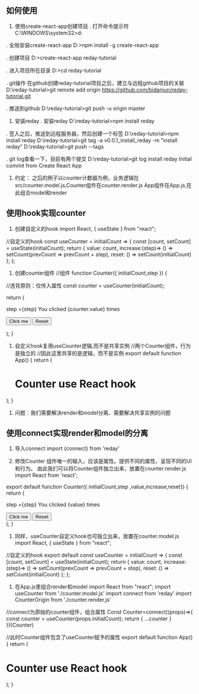 
##  如何使用
1. 使用create-react-app创建项目
. 打开命令提示符
    C:\WINDOWS\system32>d:

. 全局安装create-react-app
    D:\>npm install -g create-react-app

. 创建项目
    D:\>create-react-app reday-tutorial

. 进入项目所在目录
    D:\>cd reday-tutorial

. git操作
    在github创建reday-tutorial项目之后，建立与远程github项目的关联
    D:\reday-tutorial>git remote add origin https://github.com/bidanjun/reday-tutorial.git

. 推送到github
    D:\reday-tutorial>git push -u origin master

1. 安装reday
. 安装reday
    D:\reday-tutorial>npm install reday

. 签入之后，推送到远程服务器，然后创建一个标签
    D:\reday-tutorial>npm install reday
    D:\reday-tutorial>git tag -a v0.0.1_install_reday -m "install reday"
    D:\reday-tutorial>git push --tags

. git log查看一下，目前有两个提交
    D:\reday-tutorial>git log
    install reday
    Initial commit from Create React App

1. 约定：
  之后的例子以counter计数器为例，业务逻辑在src/counter.model.js,Counter组件在counter.render.js
  App组件在App.js,在此组合model和render
  
## 使用hook实现counter

1. 创建自定义的hook
import React, { useState } from "react";

//自定义的hook
const useCounter = initialCount => {
  const [count, setCount] = useState(initialCount);
  return {
    value: count,
    increase:(step)=> () => setCount(prevCount => prevCount + step),
    reset: () => setCount(initialCount)
  };
};

1. 创建counter组件
//组件
function Counter({ initialCount,step }) {

  //违背原则：仅传入属性
  const counter = useCounter(initialCount);

  return (
    <div>
    <p>step ={step} You clicked {counter.value} times</p>
    <button onClick={counter.increase(step)}>
      Click me
    </button>
    <button onClick={counter.reset}>Reset</button>
  </div>
  );
}

1.  自定义hook复用useCounter逻辑,而不是共享实例
//两个Counter组件，行为是独立的
//因此这里共享的是逻辑，而不是实例
export default function App() {
  return (
    <div >
      <h1>Counter use React hook </h1>
      <Counter initialCount={0} step={2}/>
      <Counter initialCount={0} step={1}/>
    </div>
  );
}

1. 问题：我们需要解决render和model分离、需要解决共享实例的问题


## 使用connect实现render和model的分离
1. 导入connect
    import {connect} from 'reday'

1. 修改Counter
  组件唯一的输入，应该是属性。提供不同的属性，呈现不同的UI和行为。
  由此我们可以将Counter组件独立出来，放置在counter.render.js
  import React from 'react';

  export default function Counter({ initialCount,step ,value,increase,reset}) {
    return (
      <div>
      <p>step ={step} You clicked {value} times</p>
      <button onClick={increase(step)}>
        Click me
      </button>
      <button onClick={reset}>Reset</button>
    </div>
    );
  }

1. 同样，useCounter自定义hook也可独立出来，放置在counter.model.js
  import React, { useState } from "react";

  //自定义的hook
  export default const useCounter = initialCount => {
    const [count, setCount] = useState(initialCount);
    return {
      value: count,
      increase:(step)=> () => setCount(prevCount => prevCount + step),
      reset: () => setCount(initialCount)
    };
  };

1. 在App.js里组合render和model
  import React from "react";
  import useCounter from './counter.model.js'
  import connect from 'reday'
  import CounterOrigin from './counter.render.js'

  //connect为原始的counter组件，组合属性
  Const Counter=connect((props)=>{
    const counter = useCounter(props.initialCount);
    return {
      ...counter
    }  
  })(Counter)

  //此时Counter组件包含了useCounter赋予的属性
  export default function App() {
    return (
      <div >
        <h1>Counter use React hook </h1>
        <Counter initialCount={0} step={2}/>
        <Counter initialCount={0} step={1}/>
      </div>
    );
  }

